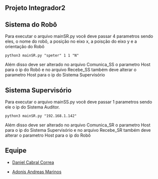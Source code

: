 ## Projeto Integrador2

## Sistema do Robô

Para executar o arquivo mainSR.py você deve passar 4 parametros sendo eles, o nome do robô, a posição no eixo x, a poisção do eixo y e a orientação do Robô
```
python3 mainSR.py "speter" 1 1 "N"
```
Além disso deve ser alterado no arquivo Comunica_SS o parametro Host para o ip do Robô e no arquivo Recebe_SS também deve alterar o parametro Host para o ip do Sistema Supervisório

## Sistema Supervisório

Para executar o arquivo mainSS.py você deve passar 1 parametros sendo ele o ip do Sistema Auditor.
```
python3 mainSR.py "192.168.1.142"
```
Além disso deve ser alterado no arquivo Comunica_SR o parametro Host para o ip do Sistema Supervisório e no arquivo Recebe_SR também deve alterar o parametro Host para o ip do Robô

## Equipe
  * [Daniel Cabral Correa](https://github.com/Danehko)
  - [Adonis Andreas Marinos](https://github.com/adonismarinos)
